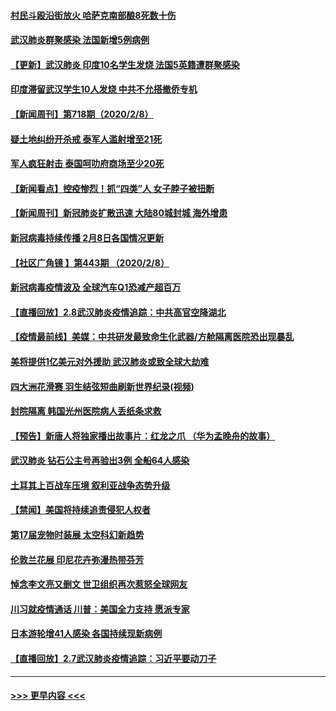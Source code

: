 #### [村民斗殴沿街放火 哈萨克南部酿8死数十伤](../pages/prog202/a102772980.md?t=02091244) 
#### [武汉肺炎群聚感染 法国新增5例病例](../pages/prog202/a102772957.md?t=02091244) 
#### [【更新】武汉肺炎 印度10名学生发烧 法国5英籍遭群聚感染](../pages/prog202/a102770740.md?t=02091244) 
#### [印度滞留武汉学生10人发烧 中共不允搭撤侨专机](../pages/prog202/a102772946.md?t=02091244) 
#### [【新闻周刊】第718期（2020/2/8）](../pages/prog202/a102772921.md?t=02091244) 
#### [疑土地纠纷开杀戒 泰军人滥射增至21死](../pages/prog202/a102772913.md?t=02091244) 
#### [军人疯狂射击 泰国呵叻府商场至少20死](../pages/prog202/a102772833.md?t=02091244) 
#### [【新闻看点】控疫惨烈！抓“四类”人 女子脖子被扭断](../pages/prog202/a102772896.md?t=02091244) 
#### [【新闻周刊】新冠肺炎扩散迅速 大陆80城封城 海外增患](../pages/prog202/a102772852.md?t=02091244) 
#### [新冠病毒持续传播 2月8日各国情况更新](../pages/prog202/a102772826.md?t=02091244) 
#### [【社区广角镜  】第443期  （2020/2/8）](../pages/prog202/a102772736.md?t=02091244) 
#### [新冠病毒疫情波及 全球汽车Q1恐减产超百万](../pages/prog202/a102772695.md?t=02091244) 
#### [【直播回放】2.8武汉肺炎疫情追踪：中共高官空降湖北](../pages/prog202/a102772618.md?t=02091244) 
#### [【疫情最前线】美媒：中共研发最致命生化武器/方舱隔离医院恐出现暴乱](../pages/prog202/a102772439.md?t=02091244) 
#### [美将提供1亿美元对外援助 武汉肺炎或致全球大劫难](../pages/prog202/a102772361.md?t=02091244) 
#### [四大洲花滑赛 羽生结弦短曲刷新世界纪录(视频)](../pages/prog202/a102772341.md?t=02091244) 
#### [封院隔离 韩国光州医院病人丢纸条求救](../pages/prog202/a102772282.md?t=02091244) 
#### [【预告】新唐人将独家播出故事片：红龙之爪 （华为孟晚舟的故事）](../pages/prog202/a102767728.md?t=02091244) 
#### [武汉肺炎 钻石公主号再验出3例 全船64人感染](../pages/prog202/a102771726.md?t=02091244) 
#### [土耳其上百战车压境 叙利亚战争态势升级](../pages/prog202/a102772132.md?t=02091244) 
#### [【禁闻】美国将持续追责侵犯人权者](../pages/prog202/a102772042.md?t=02091244) 
#### [第17届宠物时装展 太空科幻新趋势](../pages/prog202/a102772033.md?t=02091244) 
#### [伦敦兰花展 印尼花卉弥漫热带芬芳](../pages/prog202/a102772026.md?t=02091244) 
#### [悼念李文亮又删文 世卫组织再次惹怒全球网友](../pages/prog202/a102771968.md?t=02091244) 
#### [川习就疫情通话 川普：美国全力支持 愿派专家](../pages/prog202/a102771930.md?t=02091244) 
#### [日本游轮增41人感染 各国持续现新病例](../pages/prog202/a102771912.md?t=02091244) 
#### [【直播回放】2.7武汉肺炎疫情追踪：习近平要动刀子](../pages/prog202/a102771649.md?t=02091244) 

----
#### [ >>> 更早内容 <<< ](../indexes/prog202-earlier.md)
